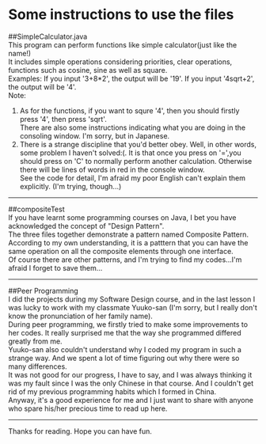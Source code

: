 # Some instructions to use the files

##SimpleCalculator.java </br>
This program can perform functions like simple calculator(just like the name!) </br>
It includes simple operations considering priorities, clear operations, functions such as cosine, sine as well as square. </br>
Examples: If you input '3+8*2', the output will be '19'. If you input '4sqrt+2', the output will be '4'. </br>
Note: 
1. As for the functions, if you want to squre '4', then you should firstly press '4', then press 'sqrt'. </br>
   There are also some instructions indicating what you are doing in the consoling window. I'm sorry, but in Japanese. 
2. There is a strange discipline that you'd better obey. Well, in other words, some problem I haven't solved:(. It is that once you press      on '=',you should press on 'C' to normally perform another calculation. Otherwise there will be lines of words in red in the console        window.</br>
See the code for detail, I'm afraid my poor English can't explain them explicitly. (I'm trying, though...) </br>

---
##compositeTest</br>
If you have learnt some programming courses on Java, I bet you have acknowledged the concept of "Design Pattern". </br>
The three files together demonstrate a pattern named Composite Pattern. </br>
According to my own understanding, it is a patttern that you can have the same operation on all the composite elements through one interface.</br>
Of course there are other patterns, and I'm trying to find my codes...I'm afraid I forget to save them...

---
##Peer Programming<br>
I did the projects during my Software Design course, and in the last lesson I was lucky to work with my classmate Yuuko-san (I'm sorry, but I really don't know the pronunciation of her family name).</br>
During peer programming, we firstly tried to make some improvements to her codes. It really surprised me that the way she programmed differed greatly from me. </br>
Yuuko-san also couldn't understand why I coded my program in such a strange way. And we spent a lot of time figuring out why there were so many differences.</br>
It was not good for our progress, I have to say, and I was always thinking it was my fault since I was the only Chinese in that course. And I couldn't get rid of my previous programming habits which I formed in China.</br>
Anyway, it's a good experience for me and I just want to share with anyone who spare his/her precious time to read up here.

---
Thanks for reading. Hope you can have fun.
